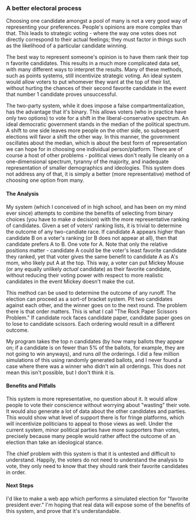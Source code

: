 ### A better electoral process
Choosing one candidate amongst a pool of many is not a very good way of representing your preferences.  People's opinions are more complex than that.  This leads to strategic voting - where the way one votes does not directly correspond to their actual feelings; they must factor in things such as the likelihood of a particular candidate winning.

The best way to represent someone's opinion is to have them rank their top n favorite candidates.  This results in a much more complicated data set, with many different ways to interpret the results.  Many of these methods, such as points systems, still incentivize strategic voting.  An ideal system would allow voters to put whomever they want at the top of their list, without hurting the chances of their second favorite candidate in the event that number 1 candidate proves unsuccessful.

The two-party system, while it does impose a false compartmentalization, has the advantage that it's binary.  This allows voters (who in practice have only two options) to vote for a shift in the liberal-conservative spectrum.  An ideal democratic government stands in the median of the political spectrum.  A shift to one side leaves more people on the other side, so subsequent elections will favor a shift the other way.  In this manner, the government oscillates about the median, which is about the best form of representation we can hope for in choosing one individual person/platform.  There are of course a host of other problems - political views don't really lie cleanly on a one-dimensional spectrum, tyranny of the majority, and inadequate representation of smaller demographics and ideologies.  This system does not address any of that, it is simply a better (more representative) method of choosing one option from many.

#### The Analysis
My system (which I conceived of in high school, and has been on my mind ever since) attempts to combine the benefits of selecting from binary choices (you have to make *a* decision) with the more representative ranking of candidates.  Given a set of voters' ranking lists, it is trivial to determine the outcome of any two-candiate race.  If candidate A appears higher than candidate B on a voter's ranking (or B does not appear at all), then that candidate prefers A to B.  One vote for A.  Note that only the relative positions matter - candidate A could be the voter's least favorite candidate they ranked, yet that voter gives the same benefit to candidate A as A's mom, who likely put A at the top.  This way, a voter can put Mickey Mouse (or any equally unlikely *actual* candidate) as their favorite candidate, without reducing their voting power with respect to more realistic candidates in the event Mickey doesn't make the cut.

This method can be used to determine the outcome of any runoff.  The election can proceed as a sort-of bracket system.  Pit two candidates against each other, and the winner goes on to the next round.  The problem there is that order matters.  This is what I call "The Rock Paper Scissors Problem."  If candidate rock faces candidate paper, candidate paper goes on to lose to candidate scissors.  Each ordering would result in a different outcome.  

My program takes the top n candidates (by how many ballots they appear on; if a candidate is on fewer than 5% of the ballots, for example, they are not going to win anyways), and runs *all* the orderings.  I did a few million simulations of this using randomly generated ballots, and I never found a case where there was a winner who didn't win all orderings.  This does not mean this isn't possible, but I don't think it is.

#### Benefits and Pitfalls
This system is more representative, no question about it.  It would allow people to vote their conscience without worrying about "wasting" their vote.  It would also generate a lot of data about the other candidates and parties.  This would show what level of support there is for fringe platforms, which will incentivize politicians to appeal to those views as well.  Under the current system, minor political parties have more supporters than votes, precisely because many people would rather affect the outcome of an election than take an ideological stance.

The chief problem with this system is that it is untested and difficult to understand.  Happily, the voters do not need to understand the analysis to vote, they only need to know that they should rank their favorite candidates in order.

#### Next Steps
I'd like to make a web app which performs a simulated election for "favorite president ever."  I'm hoping that real data will expose some of the benefits of this system, and prove that it's understandable.


